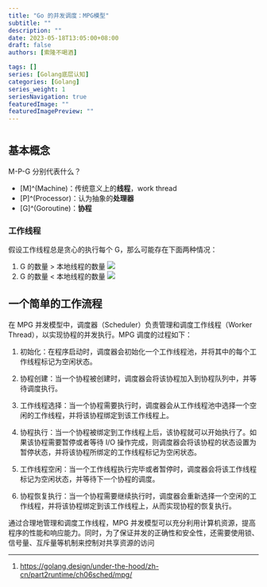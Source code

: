 ```yaml
---
title: "Go 的并发调度：MPG模型"
subtitle: ""
description: ""
date: 2023-05-18T13:05:00+08:00
draft: false
authors: [索隆不喝酒]

tags: []
series: [Golang底层认知]
categories: [Golang]
series_weight: 1
seriesNavigation: true
featuredImage: ""
featuredImagePreview: ""
---
```

<!--more-->
#

## 基本概念

M-P-G 分别代表什么？
- [M]^(Machine)：传统意义上的**线程**，work thread
- [P]^(Processor)：认为抽象的**处理器**
- [G]^(Goroutine)：**协程**

### 工作线程

假设工作线程总是贪心的执行每个 G，那么可能存在下面两种情况：
1. G 的数量 > 本地线程的数量
![](images/posts/Pasted%20image%2020230518140324.png)
2. G 的数量 < 本地线程的数量
![](images/posts/Pasted%20image%2020230518140400.png)


## 一个简单的工作流程

在 MPG 并发模型中，调度器（Scheduler）负责管理和调度工作线程（Worker Thread），以实现协程的并发执行。MPG 调度的过程如下：

1.  初始化：在程序启动时，调度器会初始化一个工作线程池，并将其中的每个工作线程标记为空闲状态。
    
2.  协程创建：当一个协程被创建时，调度器会将该协程加入到协程队列中，并等待调度执行。
    
3.  工作线程选择：当一个协程需要执行时，调度器会从工作线程池中选择一个空闲的工作线程，并将该协程绑定到该工作线程上。
    
4.  协程执行：当一个协程被绑定到工作线程上后，该协程就可以开始执行了。如果该协程需要暂停或者等待 I/O 操作完成，则调度器会将该协程的状态设置为暂停状态，并将该协程所绑定的工作线程标记为空闲状态。
    
5.  工作线程空闲：当一个工作线程执行完毕或者暂停时，调度器会将该工作线程标记为空闲状态，并等待下一个协程的调度。
    
6.  协程恢复执行：当一个协程需要继续执行时，调度器会重新选择一个空闲的工作线程，并将该协程绑定到该工作线程上，从而实现协程的恢复执行。
    

通过合理地管理和调度工作线程，MPG 并发模型可以充分利用计算机资源，提高程序的性能和响应能力。同时，为了保证并发的正确性和安全性，还需要使用锁、信号量、互斥量等机制来控制对共享资源的访问

---
1. https://golang.design/under-the-hood/zh-cn/part2runtime/ch06sched/mpg/